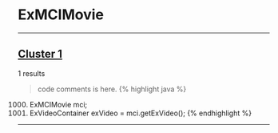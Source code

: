 # ExMCIMovie

***

## [Cluster 1](./1)
1 results
> code comments is here.
{% highlight java %}
1000. ExMCIMovie mci;
1013. ExVideoContainer exVideo = mci.getExVideo();
{% endhighlight %}

***

